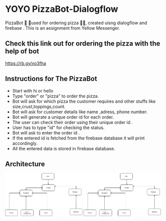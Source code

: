 # YOYO PizzaBot-Dialogflow
PizzaBot 🤖 🍕used for ordering pizza 🍕🍕, created uisng dialogflow and firebase . This is an assignment from Yellow Messenger.

## Check this link out for ordering the pizza with the help of bot
  <a href="https://rb.gy/xo3fha">https://rb.gy/xo3fha</a>
    
## Instructions for The PizzaBot
   * Start with hi or hello
   * Type "order" or "pizza" to order the pizza.
   * Bot will ask for which pizza the customer requires and other stuffs like size,crust,toppings,count.
   * Bot will ask for customer details like name ,adress, phone number.
   * Bot will generate a unique order id for each order.
   * The user can check their order using their unique order id .
   * User has to type "id" for checking the status.
   * Bot will ask to enter the order id .
   * If the entered id is fetched from the firebase database it will print accordingly.
   * All the entered data is stored in firebase database.
   
 ## Architecture
   <img src="images/1.png" width="250" style="max-width:100%;"> <img src="images/2.png" width="250" style="max-width:100%;">
 
    
